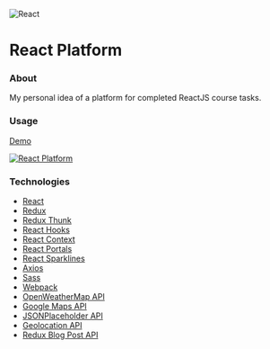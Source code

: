 ![React](https://github.com/ermondel/wiki/blob/master/files/icons48b/React48b.png)

# React Platform

### About

My personal idea of a platform for completed ReactJS course tasks.

### Usage

[Demo](https://ermondel.github.io/react-platform)

[![React Platform](https://github.com/ermondel/wiki/blob/master/screens/react-platform-app.jpg)](https://ermondel.github.io/react-platform)

### Technologies

- [React](https://reactjs.org)
- [Redux](https://redux.js.org)
- [Redux Thunk](https://github.com/reduxjs/redux-thunk)
- [React Hooks](https://reactjs.org/docs/hooks-intro.html)
- [React Context](https://reactjs.org/docs/context.html)
- [React Portals](https://reactjs.org/docs/portals.html)
- [React Sparklines](https://www.npmjs.com/package/react-sparklines)
- [Axios](https://www.npmjs.com/package/axios)
- [Sass](https://sass-lang.com)
- [Webpack](https://webpack.js.org)
- [OpenWeatherMap API](https://openweathermap.org/api)
- [Google Maps API](https://developers.google.com/maps)
- [JSONPlaceholder API](https://jsonplaceholder.typicode.com)
- [Geolocation API](https://developer.mozilla.org/en-US/docs/Web/API/Geolocation)
- [Redux Blog Post API](https://reduxblog.herokuapp.com)
